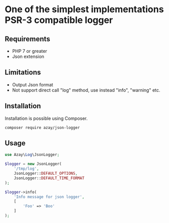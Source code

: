 # One of the simplest implementations PSR-3 compatible logger

## Requirements

- PHP 7 or greater
- Json extension

## Limitations
- Output Json format
- Not support direct call "log" method, use instead "info", "warning" etc.

## Installation

Installation is possible using Composer.

```shell
composer require azay/json-logger
```

## Usage
```php
use Azay\Log\JsonLogger;

$logger = new JsonLogger(
    '/tmp/log',
    JsonLogger::DEFAULT_OPTIONS,
    JsonLogger::DEFAULT_TIME_FORMAT
);

$logger->info(
    'Info message for json logger',
    [
        'Foo' => 'Boo'
    ]
);
```